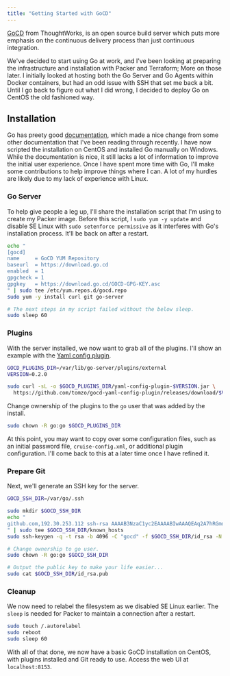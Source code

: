 ```yaml
---
title: "Getting Started with GoCD"
---
```


[GoCD][1] from ThoughtWorks, is an open source build server which puts more
emphasis on the continuous delivery process than just continuous integration.

We've decided to start using Go at work, and I've been looking at preparing
the infrastructure and installation with Packer and Terraform; More on those later.
I initially looked at hosting both the Go Server and Go Agents within Docker
containers, but had an odd issue with SSH that set me back a bit.
Until I go back to figure out what I did wrong, I decided to deploy Go on CentOS
the old fashioned way.

## Installation

Go has preety good [documentation][2], which made a nice change from some other
documentation that I've been reading through recently. I have now scripted the
installation on CentOS and installed Go manually on Windows.
While the documentation is nice, it still lacks a lot of information to improve
the initial user experience. Once I have spent more time with Go,
I'll make some contributions to help improve things where I can.
A lot of my hurdles are likely due to my lack of experience with Linux.

### Go Server

To help give people a leg up, I'll share the installation script that I'm using
to create my Packer image. Before this script, I `sudo yum -y update` and
disable SE Linux with `sudo setenforce permissive` as it interferes with Go's
installation process. It'll be back on after a restart.

```sh
echo "
[gocd]
name     = GoCD YUM Repository
baseurl  = https://download.go.cd
enabled  = 1
gpgcheck = 1
gpgkey   = https://download.go.cd/GOCD-GPG-KEY.asc
" | sudo tee /etc/yum.repos.d/gocd.repo
sudo yum -y install curl git go-server

# The next steps in my script failed without the below sleep.
sudo sleep 60
```

### Plugins

With the server installed, we now want to grab all of the plugins.
I'll show an example with the [Yaml config plugin][3].

```sh
GOCD_PLUGINS_DIR=/var/lib/go-server/plugins/external
VERSION=0.2.0

sudo curl -sL -o $GOCD_PLUGINS_DIR/yaml-config-plugin-$VERSION.jar \
  https://github.com/tomzo/gocd-yaml-config-plugin/releases/download/$VERSION/yaml-config-plugin-$VERSION.jar
```

Change ownership of the plugins to the `go` user that was added by the install.

```sh
sudo chown -R go:go $GOCD_PLUGINS_DIR
```

At this point, you may want to copy over some configuration files,
such as an initial password file, `cruise-config.xml`, or additional plugin
configuration. I'll come back to this at a later time once I have refined it.

### Prepare Git

Next, we'll generate an SSH key for the server.

```sh
GOCD_SSH_DIR=/var/go/.ssh

sudo mkdir $GOCD_SSH_DIR
echo "
github.com,192.30.253.112 ssh-rsa AAAAB3NzaC1yc2EAAAABIwAAAQEAq2A7hRGmdnm9tUDbO9IDSwBK6TbQa+PXYPCPy6rbTrTtw7PHkccKrpp0yVhp5HdEIcKr6pLlVDBfOLX9QUsyCOV0wzfjIJNlGEYsdlLJizHhbn2mUjvSAHQqZETYP81eFzLQNnPHt4EVVUh7VfDESU84KezmD5QlWpXLmvU31/yMf+Se8xhHTvKSCZIFImWwoG6mbUoWf9nzpIoaSjB+weqqUUmpaaasXVal72J+UX2B+2RPW3RcT0eOzQgqlJL3RKrTJvdsjE3JEAvGq3lGHSZXy28G3skua2SmVi/w4yCE6gbODqnTWlg7+wC604ydGXA8VJiS5ap43JXiUFFAaQ==
" | sudo tee $GOCD_SSH_DIR/known_hosts
sudo ssh-keygen -q -t rsa -b 4096 -C "gocd" -f $GOCD_SSH_DIR/id_rsa -N ''

# Change ownership to go user.
sudo chown -R go:go $GOCD_SSH_DIR

# Output the public key to make your life easier...
sudo cat $GOCD_SSH_DIR/id_rsa.pub
```

### Cleanup

We now need to relabel the filesystem as we disabled SE Linux earlier.
The `sleep` is needed for Packer to maintain a connection after a restart.

```sh
sudo touch /.autorelabel
sudo reboot
sudo sleep 60
```

With all of that done, we now have a basic GoCD installation on CentOS,
with plugins installed and Git ready to use.
Access the web UI at `localhost:8153`.

[1]:  https://www.go.cd/ "GoCD"
[2]:  https://docs.go.cd/current/ "GoCD Documentation"
[3]:  https://github.com/tomzo/gocd-yaml-config-plugin "Yaml Config Plugin"
